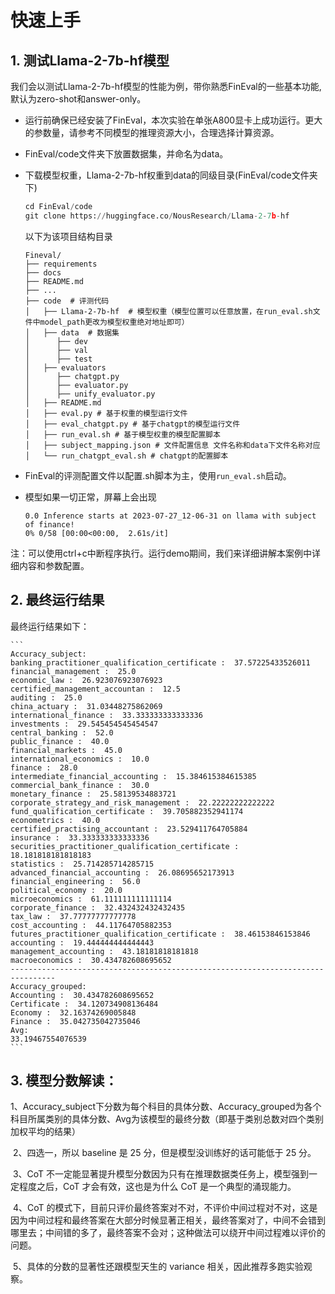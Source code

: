 # 快速上手

## 1. 测试Llama-2-7b-hf模型

我们会以测试Llama-2-7b-hf模型的性能为例，带你熟悉FinEval的一些基本功能,默认为zero-shot和answer-only。

- 运行前确保已经安装了FinEval，本次实验在单张A800显卡上成功运行。更大的参数量，请参考不同模型的推理资源大小，合理选择计算资源。

- FinEval/code文件夹下放置数据集，并命名为data。

- 下载模型权重，Llama-2-7b-hf权重到data的同级目录(FinEval/code文件夹下)

  ```python
  cd FinEval/code
  git clone https://huggingface.co/NousResearch/Llama-2-7b-hf
  ```

  以下为该项目结构目录

  ```
  Fineval/
  ├── requirements
  ├── docs
  ├── README.md
  ├── ...
  ├── code  # 评测代码
  │   ├── Llama-2-7b-hf  # 模型权重（模型位置可以任意放置，在run_eval.sh文件中model_path更改为模型权重绝对地址即可）
  │   ├── data  # 数据集
  │	     ├── dev 
  │	     ├── val 
  │	     ├── test
  │   ├── evaluators
  │	     ├── chatgpt.py
  │	     ├── evaluator.py
  │	     ├── unify_evaluator.py
  │   ├── README.md
  │   ├── eval.py # 基于权重的模型运行文件
  │   ├── eval_chatgpt.py # 基于chatgpt的模型运行文件
  │   ├── run_eval.sh # 基于模型权重的模型配置脚本
  │   ├── subject_mapping.json # 文件配置信息 文件名称和data下文件名称对应
  │   └── run_chatgpt_eval.sh # chatgpt的配置脚本
  ```

- FinEval的评测配置文件以配置.sh脚本为主，使用`run_eval.sh`启动。

- 模型如果一切正常，屏幕上会出现

  ```
  0.0 Inference starts at 2023-07-27_12-06-31 on llama with subject of finance!
  0% 0/58 [00:00<00:00,  2.61s/it]
  ```

注：可以使用ctrl+c中断程序执行。运行demo期间，我们来详细讲解本案例中详细内容和参数配置。

## 2. 最终运行结果

最终运行结果如下：

    ```
    Accuracy_subject:
    banking_practitioner_qualification_certificate :  37.57225433526011
    financial_management :  25.0
    economic_law :  26.923076923076923
    certified_management_accountan :  12.5
    auditing :  25.0
    china_actuary :  31.03448275862069
    international_finance :  33.333333333333336
    investments :  29.545454545454547
    central_banking :  52.0
    public_finance :  40.0
    financial_markets :  45.0
    international_economics :  10.0
    finance :  28.0
    intermediate_financial_accounting :  15.384615384615385
    commercial_bank_finance :  30.0
    monetary_finance :  25.58139534883721
    corporate_strategy_and_risk_management :  22.22222222222222
    fund_qualification_certificate :  39.705882352941174
    econometrics :  40.0
    certified_practising_accountant :  23.529411764705884
    insurance :  33.333333333333336
    securities_practitioner_qualification_certificate :  18.181818181818183
    statistics :  25.714285714285715
    advanced_financial_accounting :  26.08695652173913
    financial_engineering :  56.0
    political_economy :  20.0
    microeconomics :  61.111111111111114
    corporate_finance :  32.432432432432435
    tax_law :  37.77777777777778
    cost_accounting :  44.11764705882353
    futures_practitioner_qualification_certificate :  38.46153846153846
    accounting :  19.444444444444443
    management_accounting :  43.18181818181818
    macroeconomics :  30.434782608695652
    --------------------------------------------------------------------------------
    Accuracy_grouped:
    Accounting :  30.434782608695652
    Certificate :  34.120734908136484
    Economy :  32.16374269005848
    Finance :  35.042735042735046
    Avg: 
    33.19467554076539
    ```

## 3. 模型分数解读：

​		1、Accuracy_subject下分数为每个科目的具体分数、Accuracy_grouped为各个科目所属类别的具体分数、Avg为该模型的最终分数（即基于类别总数对四个类别加权平均的结果）

​		2、四选一，所以 baseline 是 25 分，但是模型没训练好的话可能低于 25 分。

​		3、CoT 不一定能显著提升模型分数因为只有在推理数据类任务上，模型强到一定程度之后，CoT 才会有效，这也是为什么 CoT 是一个典型的涌现能力。

​		4、CoT 的模式下，目前只评价最终答案对不对，不评价中间过程对不对，这是因为中间过程和最终答案在大部分时候显著正相关，最终答案对了，中间不会错到哪里去；中间错的多了，最终答案不会对；这种做法可以绕开中间过程难以评价的问题。

​		5、具体的分数的显著性还跟模型天生的 variance 相关，因此推荐多跑实验观察。

